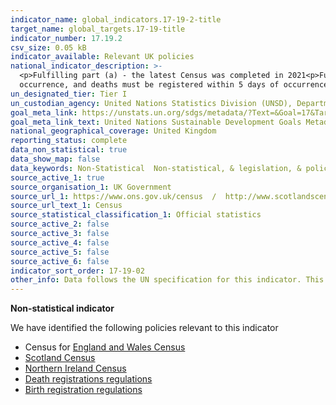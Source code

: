 ```yaml
---
indicator_name: global_indicators.17-19-2-title
target_name: global_targets.17-19-title
indicator_number: 17.19.2
csv_size: 0.05 kB
indicator_available: Relevant UK policies
national_indicator_description: >-
  <p>Fulfilling part (a) - the latest Census was completed in 2021<p>Fulfilling part (b) birth and death registrations in the UK are estimated close to the 100 per cent mark due to the established policies and regulations (see embedded links). Births must be registered within 42 days of
  occurrence, and deaths must be registered within 5 days of occurrence (8 days in Scotland).
un_designated_tier: Tier I
un_custodian_agency: United Nations Statistics Division (UNSD), Department of Economic and Social Affairs, United Nations
goal_meta_link: https://unstats.un.org/sdgs/metadata/?Text=&Goal=17&Target=17.19
goal_meta_link_text: United Nations Sustainable Development Goals Metadata (PDF 469 KB)
national_geographical_coverage: United Kingdom
reporting_status: complete
data_non_statistical: true
data_show_map: false
data_keywords: Non-Statistical  Non-statistical, & legislation, & policy
source_active_1: true
source_organisation_1: UK Government
source_url_1: https://www.ons.gov.uk/census  /  http://www.scotlandscensus.gov.uk/  /  https://www.nisra.gov.uk/statistics/census
source_url_text_1: Census
source_statistical_classification_1: Official statistics
source_active_2: false
source_active_3: false
source_active_4: false
source_active_5: false
source_active_6: false
indicator_sort_order: 17-19-02
other_info: Data follows the UN specification for this indicator. This indicator has been identified in collaboration with topic experts.
---
```

**Non-statistical indicator**

We have identified the following policies relevant to this indicator

- Census for [England and Wales Census](https://www.ons.gov.uk/census)
- [Scotland Census](http://www.scotlandscensus.gov.uk/)
- [Northern Ireland Census](https://www.nisra.gov.uk/statistics/census)
- [Death registrations regulations](https://www.gov.uk/after-a-death)
- [Birth registration regulations](https://www.gov.uk/register-birth)